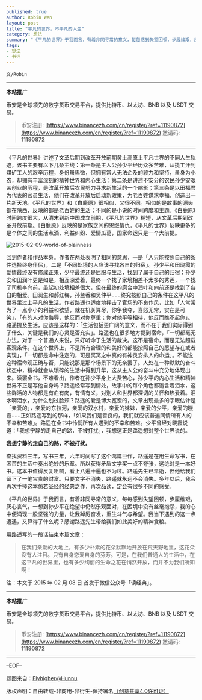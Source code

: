 ```yaml
---
published: true
author: Robin Wen
layout: post
title: "平凡的世界，不平凡的人生"
category: 想法
summary: "《平凡的世界》于我而言，有着非同寻常的意义，每每感到失望困顿，步履维艰，灰心丧气，一想到孙少平在绝望中仍然乐观面对，在困境中没有丝毫抱怨，我的心中便涌现一股坚强的力量，让我踔厉奋发，重生斗气与希望。我当下遇到的这一点遭遇，又算得了什么呢？感谢路遥先生带给我们如此美好的精神食粮。"
tags:
- 想法
- 书评
---
```


`文/Robin`

***

**本站推广**

币安是全球领先的数字货币交易平台，提供比特币、以太坊、BNB 以及 USDT 交易。

> 币安注册: [https://www.binancezh.com/cn/register/?ref=11190872](https://www.binancezh.com/cn/register/?ref=11190872)
> 邀请码: **11190872**

***

《平凡的世界》讲述了文革后期到改革开放前期黄土高原上平凡世界的不同人生轨迹，该书主要有以下几条主线：第一条是主人公孙少平经历众多苦难，从揽工汗到煤矿工人的艰辛历程，身份虽卑微，但拥有常人无法企及的毅力和坚持，虽身为小农，却拥有丰富深刻的精神世界和内心生活；第二条是讲述不安分的农民孙少安艰苦创业的历程，是改革开放后农民努力寻求新生活的一个缩影；第三条是以田福君为代表的官员生活，他们在改革开放后启动新政策，为老百姓谋求幸福，创造出一片新天地。《平凡的世界》和《白鹿原》很相似，又很不同。相似的是故事的源头都在陕西，反映的都是老百姓的生活；不同的是小说的时间跨度和主题。《白鹿原》时间跨度很大，从清末到新中国成立前期，《平凡的世界》稍短，从文革后期到改革开放前期。《白鹿原》反映的是家族之间的恩怨情仇，《平凡的世界》反映更多的是个体之间的生活点滴、利益纠纷、爱情瓜葛，国家命运只是一个大前提。

![2015-02-09-world-of-plainness](https://cdn.dbarobin.com/Thmg2RV.jpg)

回到作者和作品本身。作者在两处表明了相同的意思，一是「人只能按照自己的条件选择终身伴侣」，二是「不同处境的人应该寻找各自的归宿」。孙少平和田晓霞的爱情最终没有修成正果，少平最终还是屈服与生活，找到了属于自己的归宿；孙少安和田润叶更是如是，相互深爱着，最终一个找了家境相差不太多的秀莲，一个找了司机李向前，虽起初处境相差很大，但在最终的磨合中润叶和向前还是找到了各自的相爱。田润生和郝红梅，孙兰香和吴仲平……终究按照自己的条件在这平凡的世界里过上平凡的生活。作者路遥也适度地抨击了官场的不良作风，比如「人常常为了一点小小的利益和欲望，就在机关算尽，你争我夺，喜怒无常，实在是可笑」，「有的人对你侮辱，他反而对你尊重；你对他平等相待，他反而瞧不起你」。路遥提及生活，应该是这样的：「生活包括更广阔的意义，而不在于我们实际得到了什么，关键是我们的心灵是否充实」。路遥也在很多地方提到宿命，「一切都毫无办法，对于一个普通人来说，只好听命于生活的裁决。这不是宿命，而是无法超载客观条件。在这个世界上，不是所有合理的和美好的都能按照自己的愿望存在或者实现」，「一切都是命中注定的，可是冥冥之中真的有神灵安排人的命运」。不能说这种宿命观正确与否，只能说那是那个场景下的无奈罢了。人处在一种默默的奋斗状态中，精神就会从琐碎的生活中得到升华，这从主人公的奋斗中充分地体现出来。读罢全书，不难看出，作者在孙少平身上大费苦心，孙少平的内心生活和精神世界不正是写他自身吗？路遥经常写到情处，故事中的每个角色都饱含着泪水，这些鲜活的人物都是有血有肉，有情有义，对别人和世界都深切的关怀和热爱着。泪水啊泪水，为什么划过脸颊？路遥的爱是博大宽宏的，文章出现最多的字眼估计是「亲爱的」，亲爱的东拉河，亲爱的双水村，亲爱的妹妹，亲爱的少平，亲爱的晓霞……正如路遥写到的那样，「如果我们是善良的，我们就应该普遍同情所有人的不幸和苦难」。路遥在全书中怜悯所有人遇到的不幸和苦难。少平曾经对晓霞说道：「我想宁静的走自己的路，不被打扰」，我想这正是路遥想对整个世界说的。

**我想宁静的走自己的路，不被打扰。**

查找资料三年，写书三年，六年时间写了这个鸿篇巨作，路遥是在用生命写书，在困苦的生活中奏出绝妙的乐章。所以获得矛盾文学奖一点不夸张，这绝对是一本好书。这本书值得反复咀嚼，看上八遍十遍也不为过。路遥先生已早逝，但他给我们留下了一笔宝贵的财富。只要文字不消失，路遥就永远不会消失。多年以后，我会再次手捧这本仿若圣经的经典之作，再次品读，定会有很多不同的感受。

《平凡的世界》于我而言，有着非同寻常的意义，每每感到失望困顿，步履维艰，灰心丧气，一想到孙少平在绝望中仍然乐观面对，在困境中没有丝毫抱怨，我的心中便涌现一股坚强的力量，让我踔厉奋发，重生斗气与希望。我当下遇到的这一点遭遇，又算得了什么呢？感谢路遥先生带给我们如此美好的精神食粮。

用路遥写的一段话结束本篇文章：

> 在我们亲爱的大地上，有多少朴素的花朵默默地开放在荒天野地里，这花朵没有人注目。只有自身恋爱自身的芬芳。可是，在我们普通人的生活中，在这平凡的世界里，也有多少绚丽的生命之花在悄然开放，而并不为我们所知啊！

注：本文于 2015 年 02 月 08 日 首发于微信公众号「读经典」。

***

**本站推广**

币安是全球领先的数字货币交易平台，提供比特币、以太坊、BNB 以及 USDT 交易。

> 币安注册: [https://www.binancezh.com/cn/register/?ref=11190872](https://www.binancezh.com/cn/register/?ref=11190872)
> 邀请码: **11190872**

***

–EOF–

题图来自：<a href="http://flyhigher.hunnu.edu.cn/youth/contents/209/16855.html" target="_blank">Flyhigher@Hunnu</a>

版权声明：自由转载-非商用-非衍生-保持署名<a href="http://creativecommons.org/licenses/by-nc-nd/4.0/deed.zh" target="_blank">（创意共享4.0许可证）</a>
